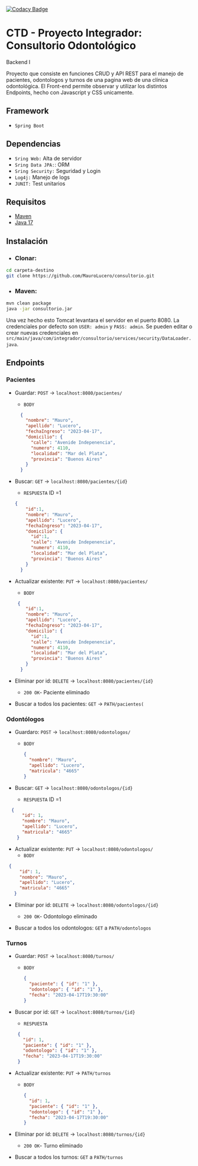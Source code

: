[![Codacy Badge](https://api.codacy.com/project/badge/Grade/1dd143aaa28a4e62a62f489aa1046987)](https://app.codacy.com/gh/MauroLucero/consultorio?utm_source=github.com&utm_medium=referral&utm_content=MauroLucero/consultorio&utm_campaign=Badge_Grade)


# CTD - Proyecto Integrador: Consultorio Odontológico
Backend I

Proyecto que consiste en funciones CRUD y API REST para el manejo de pacientes, odontologos y turnos de una pagina web de una clínica odontológica. El Front-end permite observar y utilizar los distintos Endpoints, hecho con Javascript y CSS unicamente.

## Framework
- `Spring Boot`

## Dependencias
- `Sring Web:` Alta de servidor
- `Sring Data JPA:`: ORM
- `Sring Security:` Seguridad y Login
- `Log4j:` Manejo de logs
- `JUNIT:` Test unitarios


## Requisitos

- [Maven](https://maven.apache.org/download.cgi)
- [Java 17](https://www.oracle.com/java/technologies/javase/jdk17-archive-downloads.html)

## Instalación
- ### Clonar:

 ```bash
cd carpeta-destino
git clone https://github.com/MauroLucero/consultorio.git

```
- ### Maven:

```bash
mvn clean package
java -jar consultorio.jar
```

Una vez hecho esto Tomcat levantara el servidor en el puerto 8080. La credenciales por defecto son `USER: admin` y `PASS: admin`. Se pueden editar o crear nuevas credenciales en `src/main/java/com/integrador/consultorio/services/security/DataLoader.java`.

## Endpoints


### Pacientes

- Guardar: `POST` -> `localhost:8080/pacientes/`

  - `BODY`
  
  ```json
    {
      "nombre": "Mauro",
      "apellido": "Lucero",
      "fechaIngreso": "2023-04-17",
      "domicilio": {
        "calle": "Avenide Indepenencia",
        "numero": 4110,
        "localidad": "Mar del Plata",
        "provincia": "Buenos Aires"
      }
    }
    ```

- Buscar: `GET` -> `localhost:8080/pacientes/{id}`

  - `RESPUESTA` ID =1
  ```json
  {  
      "id":1,
      "nombre": "Mauro",
      "apellido": "Lucero",
      "fechaIngreso": "2023-04-17",
      "domicilio": {
        "id":1,
        "calle": "Avenide Indepenencia",
        "numero": 4110,
        "localidad": "Mar del Plata",
        "provincia": "Buenos Aires"
      }
    }
  ```  
- Actualizar existente: `PUT` -> `localhost:8080/pacientes/`
  - `BODY` 
  ```json
   {   
      "id":1,
      "nombre": "Mauro",
      "apellido": "Lucero",
      "fechaIngreso": "2023-04-17",
      "domicilio": {
        "id":1,
        "calle": "Avenide Indepenencia",
        "numero": 4110,
        "localidad": "Mar del Plata",
        "provincia": "Buenos Aires"
      }
    }
   ```
- Eliminar por id: `DELETE` -> `localhost:8080/pacientes/{id}`

  - `200 OK`- Paciente eliminado

- Buscar a todos los pacientes: `GET` -> `PATH/pacientes(`

### Odontólogos

- Guardaro: `POST` -> `localhost:8080/odontologos/`
  - `BODY`
   
    ```json
    {
      "nombre": "Mauro",
      "apellido": "Lucero",
      "matricula": "4665"
    }
    ```
- Buscar: `GET` -> `localhost:8080/odontologos/{id}`

  - `RESPUESTA` ID =1

```json
  {   
      "id": 1,
      "nombre": "Mauro",
      "apellido": "Lucero",
      "matricula": "4665"
    }
```
- Actualizar existente: `PUT` -> `localhost:8080/odontologos/`
  - `BODY`
  
 ```json
  {   
      "id": 1,
      "nombre": "Mauro",
      "apellido": "Lucero",
      "matricula": "4665"
    }
```
- Eliminar por id: `DELETE` -> `localhost:8080/odontologos/{id}`

   - `200 OK`- Odontologo eliminado

- Buscar a todos los odontologos: `GET` a `PATH/odontologos`



### Turnos

- Guardar: `POST` -> `localhost:8080/turnos/`

  - `BODY`
    ```json
    {
      "paciente": { "id": "1" },
      "odontologo": { "id": "1" },
      "fecha": "2023-04-17T19:30:00"
    }
    ```

- Buscar por id: `GET` -> `localhost:8080/turnos/{id}`

  - `RESPUESTA`
  
   ```json
    {
      "id": 1,
      "paciente": { "id": "1" },
      "odontologo": { "id": "1" },
      "fecha": "2023-04-17T19:30:00"
    }
    ```

- Actualizar existente: `PUT` -> `PATH/turnos`
  - `BODY`
    ```json
    {
      "id": 1,
      "paciente": { "id": "1" },
      "odontologo": { "id": "1" },
      "fecha": "2023-04-17T19:30:00"
    }
    ```
- Eliminar por id: `DELETE` -> `localhost:8080/turnos/{id}`

  - `200 OK`- Turno eliminado

- Buscar a todos los turnos: `GET` a `PATH/turnos`
